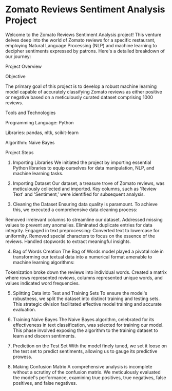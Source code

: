 # Zomato Reviews Sentiment Analysis Project
Welcome to the Zomato Reviews Sentiment Analysis project! This venture delves deep into the world of Zomato reviews for a specific restaurant, employing Natural Language Processing (NLP) and machine learning to decipher sentiments expressed by patrons. Here's a detailed breakdown of our journey:


Project Overview

Objective

The primary goal of this project is to develop a robust machine learning model capable of accurately classifying Zomato reviews as either positive or negative based on a meticulously curated dataset comprising 1000 reviews.


Tools and Technologies

Programming Language: Python

Libraries: pandas, nltk, scikit-learn

Algorithm: Naive Bayes


Project Steps

1. Importing Libraries
We initiated the project by importing essential Python libraries to equip ourselves for data manipulation, NLP, and machine learning tasks.

2. Importing Dataset
Our dataset, a treasure trove of Zomato reviews, was meticulously collected and imported. Key columns, such as 'Review Text' and 'Sentiment,' were identified for subsequent analysis.

3. Cleaning the Dataset
Ensuring data quality is paramount. To achieve this, we executed a comprehensive data cleaning process:

Removed irrelevant columns to streamline our dataset.
Addressed missing values to prevent any anomalies.
Eliminated duplicate entries for data integrity.
Engaged in text preprocessing:
Converted text to lowercase for uniformity.
Removed special characters to focus on the essence of the reviews.
Handled stopwords to extract meaningful insights.


4. Bag of Words Creation
The Bag of Words model played a pivotal role in transforming our textual data into a numerical format amenable to machine learning algorithms:

Tokenization broke down the reviews into individual words.
Created a matrix where rows represented reviews, columns represented unique words, and values indicated word frequencies.


5. Splitting Data into Test and Training Sets
To ensure the model's robustness, we split the dataset into distinct training and testing sets. This strategic division facilitated effective model training and accurate evaluation.


6. Training Naive Bayes
The Naive Bayes algorithm, celebrated for its effectiveness in text classification, was selected for training our model. This phase involved exposing the algorithm to the training dataset to learn and discern sentiments.


7. Prediction on the Test Set
With the model finely tuned, we set it loose on the test set to predict sentiments, allowing us to gauge its predictive prowess.


8. Making Confusion Matrix
A comprehensive analysis is incomplete without a scrutiny of the confusion matrix. We meticulously evaluated the model's performance, examining true positives, true negatives, false positives, and false negatives.
